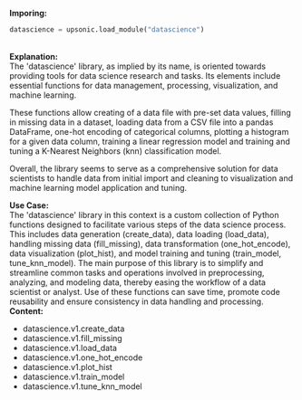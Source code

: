 <b class="custom_code_highlight_green">Imporing:</b><br>
```python
datascience = upsonic.load_module("datascience")
```
<br><b class="custom_code_highlight_green">Explanation:</b><br>The 'datascience' library, as implied by its name, is oriented towards providing tools for data science research and tasks. Its elements include essential functions for data management, processing, visualization, and machine learning. 

These functions allow creating of a data file with pre-set data values, filling in missing data in a dataset, loading data from a CSV file into a pandas DataFrame, one-hot encoding of categorical columns, plotting a histogram for a given data column, training a linear regression model and training and tuning a K-Nearest Neighbors (knn) classification model. 

Overall, the library seems to serve as a comprehensive solution for data scientists to handle data from initial import and cleaning to visualization and machine learning model application and tuning.

<b class="custom_code_highlight_green">Use Case:</b><br>The 'datascience' library in this context is a custom collection of Python functions designed to facilitate various steps of the data science process. This includes data generation (create_data), data loading (load_data), handling missing data (fill_missing), data transformation (one_hot_encode), data visualization (plot_hist), and model training and tuning (train_model, tune_knn_model). The main purpose of this library is to simplify and streamline common tasks and operations involved in preprocessing, analyzing, and modeling data, thereby easing the workflow of a data scientist or analyst. Use of these functions can save time, promote code reusability and ensure consistency in data handling and processing.
<br><b class="custom_code_highlight_green">Content:</b><br>
  - datascience.v1.create_data
  - datascience.v1.fill_missing
  - datascience.v1.load_data
  - datascience.v1.one_hot_encode
  - datascience.v1.plot_hist
  - datascience.v1.train_model
  - datascience.v1.tune_knn_model
